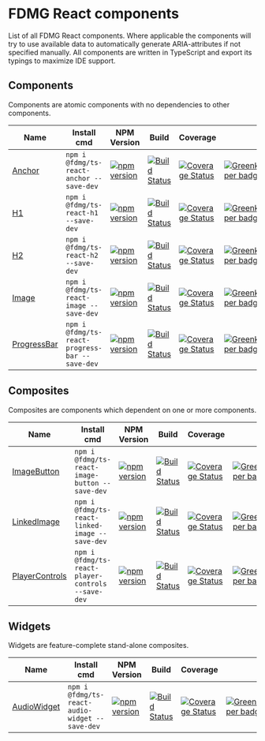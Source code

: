 # FDMG React components
List of all FDMG React components. Where applicable the components will try to use available data to automatically generate ARIA-attributes if not specified manually. All components are written in TypeScript and export its typings to maximize IDE support.

## Components
Components are atomic components with no dependencies to other components.

| Name                                                                      | Install cmd                                    | NPM Version                                                                                                                              | Build                                                                                                                                                             | Coverage                                                                                                                                                                                                   |                                                                                                                                          |
| ------------------------------------------------------------------------- | ---------------------------------------------- | ---------------------------------------------------------------------------------------------------------------------------------------- | ----------------------------------------------------------------------------------------------------------------------------------------------------------------- | ---------------------------------------------------------------------------------------------------------------------------------------------------------------------------------------------------------- | ---------------------------------------------------------------------------------------------------------------------------------------- |
| [Anchor](https://github.com/FDMediagroep/fdmg-ts-react-anchor)            | `npm i @fdmg/ts-react-anchor --save-dev`       | [![npm version](https://badge.fury.io/js/%40fdmg%2Fts-react-anchor.svg)](https://badge.fury.io/js/%40fdmg%2Fts-react-anchor)             | [![Build Status](https://travis-ci.org/FDMediagroep/fdmg-ts-react-anchor.svg?branch=master)](https://travis-ci.org/FDMediagroep/fdmg-ts-react-anchor)             | [![Coverage Status](https://coveralls.io/repos/github/FDMediagroep/fdmg-ts-react-anchor/badge.svg?branch=master)](https://coveralls.io/github/FDMediagroep/fdmg-ts-react-anchor?branch=master)             | [![Greenkeeper badge](https://badges.greenkeeper.io/FDMediagroep/fdmg-ts-react-anchor.svg)](https://greenkeeper.io/)                     |
| [H1](https://github.com/FDMediagroep/fdmg-ts-react-h1)                    | `npm i @fdmg/ts-react-h1 --save-dev`           | [![npm version](https://badge.fury.io/js/%40fdmg%2Fts-react-h1.svg)](https://badge.fury.io/js/%40fdmg%2Fts-react-h1)                     | [![Build Status](https://travis-ci.org/FDMediagroep/fdmg-ts-react-h1.svg?branch=master)](https://travis-ci.org/FDMediagroep/fdmg-ts-react-h1)                     | [![Coverage Status](https://coveralls.io/repos/github/FDMediagroep/fdmg-ts-react-h1/badge.svg?branch=master)](https://coveralls.io/github/FDMediagroep/fdmg-ts-react-h1?branch=master)                     | [![Greenkeeper badge](https://badges.greenkeeper.io/FDMediagroep/fdmg-ts-react-h1.svg)](https://greenkeeper.io/)                         |
| [H2](https://github.com/FDMediagroep/fdmg-ts-react-h2)                    | `npm i @fdmg/ts-react-h2 --save-dev`           | [![npm version](https://badge.fury.io/js/%40fdmg%2Fts-react-h2.svg)](https://badge.fury.io/js/%40fdmg%2Fts-react-h2)                     | [![Build Status](https://travis-ci.org/FDMediagroep/fdmg-ts-react-h2.svg?branch=master)](https://travis-ci.org/FDMediagroep/fdmg-ts-react-h2)                     | [![Coverage Status](https://coveralls.io/repos/github/FDMediagroep/fdmg-ts-react-h2/badge.svg?branch=master)](https://coveralls.io/github/FDMediagroep/fdmg-ts-react-h2?branch=master)                     | [![Greenkeeper badge](https://badges.greenkeeper.io/FDMediagroep/fdmg-ts-react-h2.svg)](https://greenkeeper.io/)                         |
| [Image](https://github.com/FDMediagroep/fdmg-ts-react-image)              | `npm i @fdmg/ts-react-image --save-dev`        | [![npm version](https://badge.fury.io/js/%40fdmg%2Fts-react-image.svg)](https://badge.fury.io/js/%40fdmg%2Fts-react-image)               | [![Build Status](https://travis-ci.org/FDMediagroep/fdmg-ts-react-image.svg?branch=master)](https://travis-ci.org/FDMediagroep/fdmg-ts-react-image)               | [![Coverage Status](https://coveralls.io/repos/github/FDMediagroep/fdmg-ts-react-image/badge.svg?branch=master)](https://coveralls.io/github/FDMediagroep/fdmg-ts-react-image?branch=master)               | [![Greenkeeper badge](https://badges.greenkeeper.io/FDMediagroep/fdmg-ts-react-image.svg)](https://greenkeeper.io/)                      |
| [ProgressBar](https://github.com/FDMediagroep/fdmg-ts-react-progress-bar) | `npm i @fdmg/ts-react-progress-bar --save-dev` | [![npm version](https://badge.fury.io/js/%40fdmg%2Fts-react-progress-bar.svg)](https://badge.fury.io/js/%40fdmg%2Fts-react-progress-bar) | [![Build Status](https://travis-ci.org/FDMediagroep/fdmg-ts-react-progress-bar.svg?branch=master)](https://travis-ci.org/FDMediagroep/fdmg-ts-react-progress-bar) | [![Coverage Status](https://coveralls.io/repos/github/FDMediagroep/fdmg-ts-react-progress-bar/badge.svg?branch=master)](https://coveralls.io/github/FDMediagroep/fdmg-ts-react-progress-bar?branch=master) | [![Greenkeeper badge](https://badges.greenkeeper.io/FDMediagroep/fdmg-ts-react-progress-bar.svg)](https://greenkeeper.io/)               |

## Composites
Composites are components which dependent on one or more components.

| Name                                                                            | Install cmd                                       | NPM Version                                                                                                                                    | Build                                                                                                                                                                   | Coverage                                                                                                                                                                                                            |                                                                                                                                          |
| ------------------------------------------------------------------------------- | ------------------------------------------------- | ---------------------------------------------------------------------------------------------------------------------------------------------- | ----------------------------------------------------------------------------------------------------------------------------------------------------------------------- | ------------------------------------------------------------------------------------------------------------------------------------------------------------------------------------------------------------------- | ---------------------------------------------------------------------------------------------------------------------------------------- |
| [ImageButton](https://github.com/FDMediagroep/fdmg-ts-react-image-button)       | `npm i @fdmg/ts-react-image-button --save-dev`    | [![npm version](https://badge.fury.io/js/%40fdmg%2Fts-react-image-button.svg)](https://badge.fury.io/js/%40fdmg%2Fts-react-image-button)       | [![Build Status](https://travis-ci.org/FDMediagroep/fdmg-ts-react-image-button.svg?branch=master)](https://travis-ci.org/FDMediagroep/fdmg-ts-react-image-button)       | [![Coverage Status](https://coveralls.io/repos/github/FDMediagroep/fdmg-ts-react-image-button/badge.svg?branch=master)](https://coveralls.io/github/FDMediagroep/fdmg-ts-react-image-button?branch=master)          | [![Greenkeeper badge](https://badges.greenkeeper.io/FDMediagroep/fdmg-ts-react-image-button.svg)](https://greenkeeper.io/)               |
| [LinkedImage](https://github.com/FDMediagroep/fdmg-ts-react-linked-image)       | `npm i @fdmg/ts-react-linked-image --save-dev`    | [![npm version](https://badge.fury.io/js/%40fdmg%2Fts-react-linked-image.svg)](https://badge.fury.io/js/%40fdmg%2Fts-react-linked-image)       | [![Build Status](https://travis-ci.org/FDMediagroep/fdmg-ts-react-linked-image.svg?branch=master)](https://travis-ci.org/FDMediagroep/fdmg-ts-react-linked-image)       | [![Coverage Status](https://coveralls.io/repos/github/FDMediagroep/fdmg-ts-react-linked-image/badge.svg?branch=master)](https://coveralls.io/github/FDMediagroep/fdmg-ts-react-linked-image?branch=master)          | [![Greenkeeper badge](https://badges.greenkeeper.io/FDMediagroep/fdmg-ts-react-linked-image.svg)](https://greenkeeper.io/)               |
| [PlayerControls](https://github.com/FDMediagroep/fdmg-ts-react-player-controls) | `npm i @fdmg/ts-react-player-controls --save-dev` | [![npm version](https://badge.fury.io/js/%40fdmg%2Fts-react-player-controls.svg)](https://badge.fury.io/js/%40fdmg%2Fts-react-player-controls) | [![Build Status](https://travis-ci.org/FDMediagroep/fdmg-ts-react-player-controls.svg?branch=master)](https://travis-ci.org/FDMediagroep/fdmg-ts-react-player-controls) | [![Coverage Status](https://coveralls.io/repos/github/FDMediagroep/fdmg-ts-react-player-controls/badge.svg?branch=master)](https://coveralls.io/github/FDMediagroep/fdmg-ts-react-player-controls?branch=master)    | [![Greenkeeper badge](https://badges.greenkeeper.io/FDMediagroep/fdmg-ts-react-player-controls.svg)](https://greenkeeper.io/)            |

## Widgets
Widgets are feature-complete stand-alone composites.

| Name                                                                            | Install cmd                                      | NPM Version                                                                                                                                    | Build                                                                                                                                                                   | Coverage                                                                                                                                                                                                            |                                                                                                                                          |
| ------------------------------------------------------------------------------- | ------------------------------------------------ | ---------------------------------------------------------------------------------------------------------------------------------------------- | ----------------------------------------------------------------------------------------------------------------------------------------------------------------------- | ------------------------------------------------------------------------------------------------------------------------------------------------------------------------------------------------------------------- | ---------------------------------------------------------------------------------------------------------------------------------------- |
| [AudioWidget](https://github.com/FDMediagroep/fdmg-ts-react-audio-widget)       | `npm i @fdmg/ts-react-audio-widget --save-dev`    | [![npm version](https://badge.fury.io/js/%40fdmg%2Fts-react-audio-widget.svg)](https://badge.fury.io/js/%40fdmg%2Fts-react-audio-widget)       | [![Build Status](https://travis-ci.org/FDMediagroep/fdmg-ts-react-audio-widget.svg?branch=master)](https://travis-ci.org/FDMediagroep/fdmg-ts-react-audio-widget)       | [![Coverage Status](https://coveralls.io/repos/github/FDMediagroep/fdmg-ts-react-audio-widget/badge.svg?branch=master)](https://coveralls.io/github/FDMediagroep/fdmg-ts-react-audio-widget?branch=master)         | [![Greenkeeper badge](https://badges.greenkeeper.io/FDMediagroep/fdmg-ts-react-audio-widget.svg)](https://greenkeeper.io/)               |
